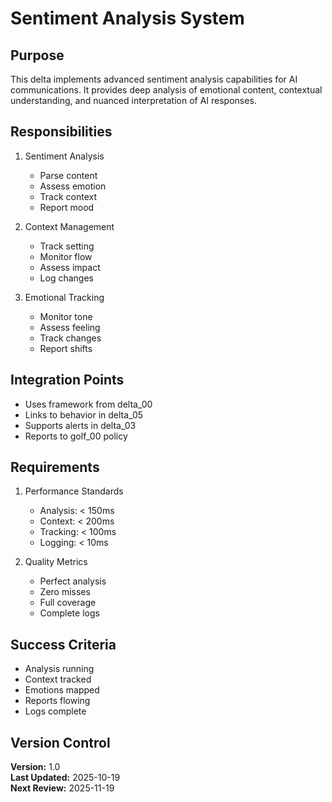 # Sentiment Analysis System

## Purpose

This delta implements advanced sentiment analysis capabilities for AI communications. It provides deep analysis of emotional content, contextual understanding, and nuanced interpretation of AI responses.

## Responsibilities

1. Sentiment Analysis
   - Parse content
   - Assess emotion
   - Track context
   - Report mood

2. Context Management
   - Track setting
   - Monitor flow
   - Assess impact
   - Log changes

3. Emotional Tracking
   - Monitor tone
   - Assess feeling
   - Track changes
   - Report shifts

## Integration Points

- Uses framework from delta_00
- Links to behavior in delta_05
- Supports alerts in delta_03
- Reports to golf_00 policy

## Requirements

1. Performance Standards
   - Analysis: < 150ms
   - Context: < 200ms
   - Tracking: < 100ms
   - Logging: < 10ms

2. Quality Metrics
   - Perfect analysis
   - Zero misses
   - Full coverage
   - Complete logs

## Success Criteria

- Analysis running
- Context tracked
- Emotions mapped
- Reports flowing
- Logs complete

## Version Control

**Version:** 1.0  
**Last Updated:** 2025-10-19  
**Next Review:** 2025-11-19
